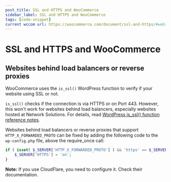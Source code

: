 ```yaml
---
post_title: SSL and HTTPS and WooCommerce
sidebar_label: SSL and HTTPS and WooCommerce
tags: [code-snippet]
current wccom url: https://woocommerce.com/document/ssl-and-https/#websites-behind-load-balancers-or-reverse-proxies
---
```


# SSL and HTTPS and WooCommerce

## Websites behind load balancers or reverse proxies

WooCommerce uses the `is_ssl()` WordPress function to verify if your website using SSL or not.

`is_ssl()` checks if the connection is via HTTPS or on Port 443. However, this won't work for websites behind load balancers, especially websites hosted at Network Solutions. For details, read [WordPress is_ssl() function reference notes](https://codex.wordpress.org/Function_Reference/is_ssl#Notes).

Websites behind load balancers or reverse proxies that support `HTTP_X_FORWARDED_PROTO` can be fixed by adding the following code to the `wp-config.php` file, above the require_once call:

```php
if ( isset( $_SERVER['HTTP_X_FORWARDED_PROTO'] ) && 'https' == $_SERVER['HTTP_X_FORWARDED_PROTO'] ) {
    $_SERVER['HTTPS'] = 'on';
}
```

**Note:** If you use CloudFlare, you need to configure it. Check their documentation.
